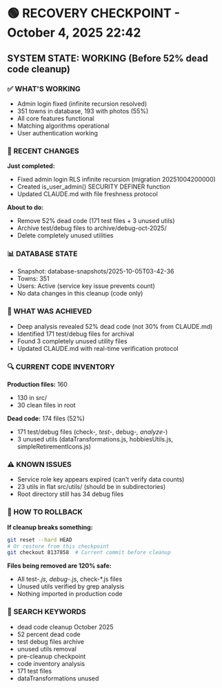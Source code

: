 # 🟢 RECOVERY CHECKPOINT - October 4, 2025 22:42
## SYSTEM STATE: WORKING (Before 52% dead code cleanup)

### ✅ WHAT'S WORKING
- Admin login fixed (infinite recursion resolved)
- 351 towns in database, 193 with photos (55%)
- All core features functional
- Matching algorithms operational
- User authentication working

### 🔧 RECENT CHANGES
**Just completed:**
- Fixed admin login RLS infinite recursion (migration 20251004200000)
- Created is_user_admin() SECURITY DEFINER function
- Updated CLAUDE.md with file freshness protocol

**About to do:**
- Remove 52% dead code (171 test files + 3 unused utils)
- Archive test/debug files to archive/debug-oct-2025/
- Delete completely unused utilities

### 📊 DATABASE STATE
- Snapshot: database-snapshots/2025-10-05T03-42-36
- Towns: 351
- Users: Active (service key issue prevents count)
- No data changes in this cleanup (code only)

### 🎯 WHAT WAS ACHIEVED
- Deep analysis revealed 52% dead code (not 30% from CLAUDE.md)
- Identified 171 test/debug files for archival
- Found 3 completely unused utility files
- Updated CLAUDE.md with real-time verification protocol

### 🔍 CURRENT CODE INVENTORY
**Production files:** 160
- 130 in src/
- 30 clean files in root

**Dead code:** 174 files (52%)
- 171 test/debug files (check-*, test-*, debug-*, analyze-*)
- 3 unused utils (dataTransformations.js, hobbiesUtils.js, simpleRetirementIcons.js)

### ⚠️ KNOWN ISSUES
- Service role key appears expired (can't verify data counts)
- 23 utils in flat src/utils/ (should be in subdirectories)
- Root directory still has 34 debug files

### 🔄 HOW TO ROLLBACK
**If cleanup breaks something:**
```bash
git reset --hard HEAD
# Or restore from this checkpoint
git checkout 8137858  # Current commit before cleanup
```

**Files being removed are 120% safe:**
- All test-*.js, debug-*.js, check-*.js files
- Unused utils verified by grep analysis
- Nothing imported in production code

### 🔎 SEARCH KEYWORDS
- dead code cleanup October 2025
- 52 percent dead code
- test debug files archive
- unused utils removal
- pre-cleanup checkpoint
- code inventory analysis
- 171 test files
- dataTransformations unused
